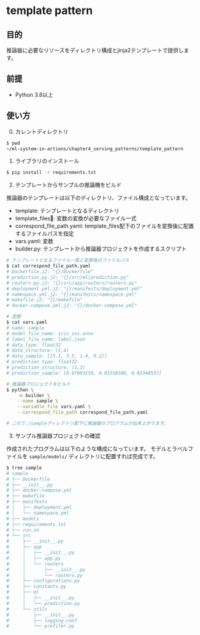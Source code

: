 # template pattern

## 目的

推論器に必要なリソースをディレクトリ構成とjinja2テンプレートで提供します。

## 前提

- Python 3.8以上

## 使い方

0. カレントディレクトリ

```sh
$ pwd
~/ml-system-in-actions/chapter4_serving_patterns/template_pattern
```

1. ライブラリのインストール

```sh
$ pip install -r requirements.txt
```

2. テンプレートからサンプルの推論機をビルド

推論器のテンプレートは以下のディレクトリ、ファイル構成となっています。

- template: テンプレートとなるディレクトリ
- template_files: 変数の変換が必要なファイル一式
- correspond_file_path.yaml: template_files配下のファイルを変換後に配置するファイルパスを指定
- vars.yaml: 変数
- builder.py: テンプレートから推論器プロジェクトを作成するスクリプト

```sh
# テンプレートとなるファイル一覧と変換後のファイルパス
$ cat correspond_file_path.yaml
# Dockerfile.j2: "{}/Dockerfile"
# prediction.py.j2: "{}/src/ml/prediction.py"
# routers.py.j2: "{}/src/app/routers/routers.py"
# deployment.yml.j2: "{}/manifests/deployment.yml"
# namespace.yml.j2: "{}/manifests/namespace.yml"
# makefile.j2: "{}/makefile"
# docker-compose.yml.j2: "{}/docker-compose.yml"

# 変数
$ cat vars.yaml
# name: sample
# model_file_name: iris_svc.onnx
# label_file_name: label.json
# data_type: float32
# data_structure: (1,4)
# data_sample: [[5.1, 3.5, 1.4, 0.2]]
# prediction_type: float32
# prediction_structure: (1,3)
# prediction_sample: [0.97093159, 0.01558308, 0.01348537]

# 推論器プロジェクトをビルド
$ python \
    -m builder \
    --name sample \
    --variable_file vars.yaml \
    --correspond_file_path correspond_file_path.yaml

# これで./sampleディレクトリ配下に推論器のプログラムが出来上がります。
```

3. サンプル推論器プロジェクトの確認

作成されたプログラムは以下のような構成になっています。
モデルとラベルファイルを `sample/models/` ディレクトリに配置すれば完成です。

```sh
$ tree sample
# sample
# ├── Dockerfile
# ├── __init__.py
# ├── docker-compose.yml
# ├── makefile
# ├── manifests
# │   ├── deployment.yml
# │   └── namespace.yml
# ├── models
# ├── requirements.txt
# ├── run.sh
# └── src
#     ├── __init__.py
#     ├── app
#     │   ├── __init__.py
#     │   ├── app.py
#     │   └── routers
#     │       ├── __init__.py
#     │       └── routers.py
#     ├── configurations.py
#     ├── constants.py
#     ├── ml
#     │   ├── __init__.py
#     │   └── prediction.py
#     └── utils
#         ├── __init__.py
#         ├── logging.conf
#         └── profiler.py
```
